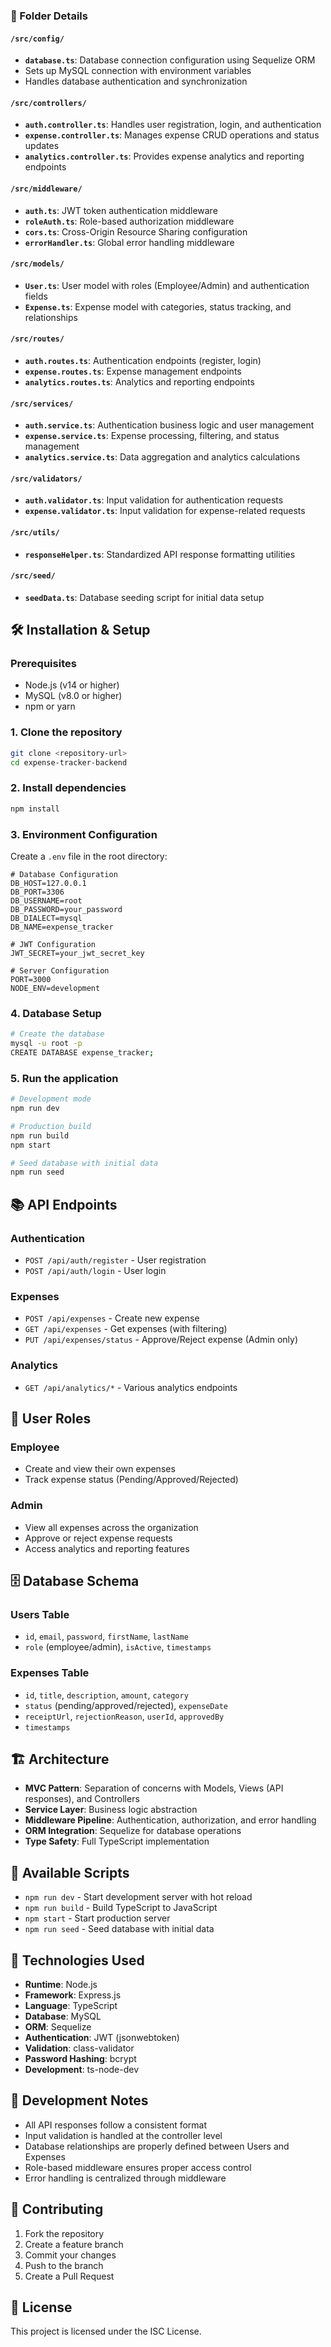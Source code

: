 
### 📂 Folder Details

#### `/src/config/`
- **`database.ts`**: Database connection configuration using Sequelize ORM
- Sets up MySQL connection with environment variables
- Handles database authentication and synchronization

#### `/src/controllers/`
- **`auth.controller.ts`**: Handles user registration, login, and authentication
- **`expense.controller.ts`**: Manages expense CRUD operations and status updates
- **`analytics.controller.ts`**: Provides expense analytics and reporting endpoints

#### `/src/middleware/`
- **`auth.ts`**: JWT token authentication middleware
- **`roleAuth.ts`**: Role-based authorization middleware
- **`cors.ts`**: Cross-Origin Resource Sharing configuration
- **`errorHandler.ts`**: Global error handling middleware

#### `/src/models/`
- **`User.ts`**: User model with roles (Employee/Admin) and authentication fields
- **`Expense.ts`**: Expense model with categories, status tracking, and relationships

#### `/src/routes/`
- **`auth.routes.ts`**: Authentication endpoints (register, login)
- **`expense.routes.ts`**: Expense management endpoints
- **`analytics.routes.ts`**: Analytics and reporting endpoints

#### `/src/services/`
- **`auth.service.ts`**: Authentication business logic and user management
- **`expense.service.ts`**: Expense processing, filtering, and status management
- **`analytics.service.ts`**: Data aggregation and analytics calculations

#### `/src/validators/`
- **`auth.validator.ts`**: Input validation for authentication requests
- **`expense.validator.ts`**: Input validation for expense-related requests

#### `/src/utils/`
- **`responseHelper.ts`**: Standardized API response formatting utilities

#### `/src/seed/`
- **`seedData.ts`**: Database seeding script for initial data setup

## 🛠️ Installation & Setup

### Prerequisites
- Node.js (v14 or higher)
- MySQL (v8.0 or higher)
- npm or yarn

### 1. Clone the repository
```bash
git clone <repository-url>
cd expense-tracker-backend
```

### 2. Install dependencies
```bash
npm install
```

### 3. Environment Configuration
Create a `.env` file in the root directory:
```env
# Database Configuration
DB_HOST=127.0.0.1
DB_PORT=3306
DB_USERNAME=root
DB_PASSWORD=your_password
DB_DIALECT=mysql
DB_NAME=expense_tracker

# JWT Configuration
JWT_SECRET=your_jwt_secret_key

# Server Configuration
PORT=3000
NODE_ENV=development
```

### 4. Database Setup
```bash
# Create the database
mysql -u root -p
CREATE DATABASE expense_tracker;
```

### 5. Run the application
```bash
# Development mode
npm run dev

# Production build
npm run build
npm start

# Seed database with initial data
npm run seed
```

## 📚 API Endpoints

### Authentication
- `POST /api/auth/register` - User registration
- `POST /api/auth/login` - User login

### Expenses
- `POST /api/expenses` - Create new expense
- `GET /api/expenses` - Get expenses (with filtering)
- `PUT /api/expenses/status` - Approve/Reject expense (Admin only)

### Analytics
- `GET /api/analytics/*` - Various analytics endpoints

## 🔐 User Roles

### Employee
- Create and view their own expenses
- Track expense status (Pending/Approved/Rejected)

### Admin
- View all expenses across the organization
- Approve or reject expense requests
- Access analytics and reporting features

## 🗄️ Database Schema

### Users Table
- `id`, `email`, `password`, `firstName`, `lastName`
- `role` (employee/admin), `isActive`, `timestamps`

### Expenses Table
- `id`, `title`, `description`, `amount`, `category`
- `status` (pending/approved/rejected), `expenseDate`
- `receiptUrl`, `rejectionReason`, `userId`, `approvedBy`
- `timestamps`

## 🏗️ Architecture

- **MVC Pattern**: Separation of concerns with Models, Views (API responses), and Controllers
- **Service Layer**: Business logic abstraction
- **Middleware Pipeline**: Authentication, authorization, and error handling
- **ORM Integration**: Sequelize for database operations
- **Type Safety**: Full TypeScript implementation

## 🚀 Available Scripts

- `npm run dev` - Start development server with hot reload
- `npm run build` - Build TypeScript to JavaScript
- `npm start` - Start production server
- `npm run seed` - Seed database with initial data

## 🔧 Technologies Used

- **Runtime**: Node.js
- **Framework**: Express.js
- **Language**: TypeScript
- **Database**: MySQL
- **ORM**: Sequelize
- **Authentication**: JWT (jsonwebtoken)
- **Validation**: class-validator
- **Password Hashing**: bcrypt
- **Development**: ts-node-dev

## 📝 Development Notes

- All API responses follow a consistent format
- Input validation is handled at the controller level
- Database relationships are properly defined between Users and Expenses
- Role-based middleware ensures proper access control
- Error handling is centralized through middleware

## 🤝 Contributing

1. Fork the repository
2. Create a feature branch
3. Commit your changes
4. Push to the branch
5. Create a Pull Request

## 📄 License

This project is licensed under the ISC License.